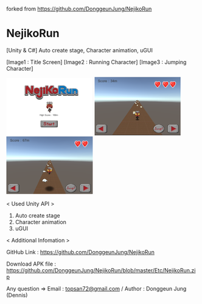 forked from https://github.com/DonggeunJung/NejikoRun



# NejikoRun

[Unity & C#] Auto create stage, Character animation, uGUI


[Image1 : Title Screen]
[Image2 : Running Character]
[Image3 : Jumping Character]

<div>
<img src="https://github.com/DonggeunJung/NejikoRun/blob/master/Etc/NejikoRun_Capture01.png?raw=true width="400px"></img>
<img src="https://github.com/DonggeunJung/NejikoRun/blob/master/Etc/NejikoRun_Capture02.png?raw=true width="400px"></img>
<img src="https://github.com/DonggeunJung/NejikoRun/blob/master/Etc/NejikoRun_Capture03.png?raw=true width="400px"></img>
</div>


< Used Unity API >
1. Auto create stage
2. Character animation
3. uGUI


< Additional Infomation >

GitHub Link : https://github.com/DonggeunJung/NejikoRun

Download APK file : https://github.com/DonggeunJung/NejikoRun/blob/master/Etc/NejikoRun.zip

Any question => Email : topsan72@gmail.com / Author : Donggeun Jung (Dennis)
